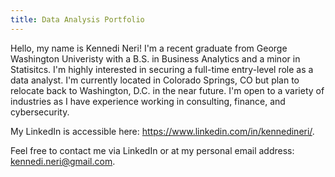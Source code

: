 ```yaml
---
title: Data Analysis Portfolio
---
```

Hello, my name is Kennedi Neri! I'm a recent graduate from George Washington Univeristy with a B.S. in Business Analytics and a minor in Statisitcs. I'm highly interested in securing a full-time entry-level role as a data analyst. I'm currently located in Colorado Springs, CO but plan to relocate back to Washington, D.C. in the near future. I'm open to a variety of industries as I have experience working in consulting, finance, and cybersecurity.

My LinkedIn is accessible here: https://www.linkedin.com/in/kennedineri/. 

Feel free to contact me via LinkedIn or at my personal email address: kennedi.neri@gmail.com. 
